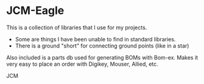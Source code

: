 JCM-Eagle
=========

This is a collection of libraries that I use for my projects.

* Some are things I have been unable to find in standard libraries.
* There is a ground "short" for connecting ground points (like in a star)

Also included is a parts db used for generating BOMs with Bom-ex. Makes it very easy to place an order with Digikey, Mouser, Allied, etc.

JCM
